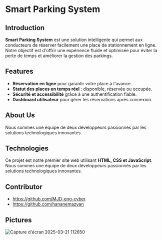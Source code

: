 # Smart Parking System

## Introduction
**Smart Parking System** est une solution intelligente qui permet aux conducteurs de réserver facilement une place de stationnement en ligne. Notre objectif est d'offrir une expérience fluide et optimisée pour éviter la perte de temps et améliorer la gestion des parkings.

## Features
- **Réservation en ligne** pour garantir votre place à l'avance.
- **Statut des places en temps réel** : disponible, réservée ou occupée.
- **Sécurité et accessibilité** grâce à une authentification fiable.
- **Dashboard utilisateur** pour gérer les réservations après connexion.

## About Us
Nous sommes une équipe de deux développeurs passionnés par les solutions technologiques innovantes.

## Technologies
Ce projet est notre premier site web utilisant **HTML, CSS et JavaScript**.
Nous sommes une équipe de deux développeurs passionnés par les solutions technologiques innovantes.

## Contributor
- https://github.com/MJD-eng-cyber
- https://github.com/hananemazyan

## Pictures 
![Capture d'écran 2025-03-21 112650](https://github.com/user-attachments/assets/55d842f8-3847-4828-9762-32cccb7dbcd1)




